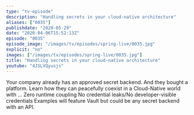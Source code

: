 ```yaml
---
type: "tv-episode"
description: "Handling secrets in your cloud-native architecture"
aliases: ["0035"]
publishdate: "2020-05-29"
date: "2020-04-06T15:52:13Z"
episode: "0035"
episode_image: "/images/tv/episodes/spring-live/0035.jpg"
explicit: "no"
images: ["/images/tv/episodes/spring-live/0035.jpg"]
title: "Handling secrets in your cloud-native architecture"
youtube: "4JSLVQyusjs"
---
```


Your company already has an approved secret backend. And they bought a platform. Learn how they can peacefully coexist in a Cloud-Native world with …
Zero runtime coupling
No credential leaks/No developer-visible credentials
Examples will feature Vault but could be any secret backend with an API.

